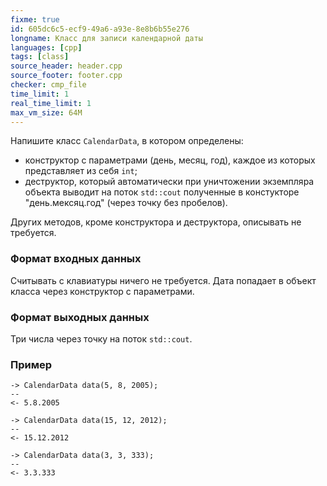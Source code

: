 ```yaml
---
fixme: true
id: 605dc6c5-ecf9-49a6-a93e-8e8b6b55e276
longname: Класс для записи календарной даты
languages: [cpp]
tags: [class]
source_header: header.cpp
source_footer: footer.cpp
checker: cmp_file
time_limit: 1
real_time_limit: 1
max_vm_size: 64M
---
```


Напишите класс `CalendarData`, в котором определены:

- конструктор с параметрами (день, месяц, год), каждое из которых представляет из себя `int`;
- деструктор, который автоматически при уничтожении экземпляра объекта выводит на поток `std::cout` полученные в констукторе "день.мексяц.год" (через точку без пробелов).

Других методов, кроме конструктора и деструктора, описывать не требуется.

### Формат входных данных

Считывать с клавиатуры ничего не требуется. Дата попадает в объект класса через конструктор с параметрами.

### Формат выходных данных

Три числа через точку на поток `std::cout`.

### Пример

```
-> CalendarData data(5, 8, 2005);
--
<- 5.8.2005
```

```
-> CalendarData data(15, 12, 2012);
--
<- 15.12.2012
```

```
-> CalendarData data(3, 3, 333);
--
<- 3.3.333
```
